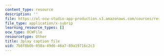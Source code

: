 ```yaml
---
content_type: resource
description: ''
file: https://ol-ocw-studio-app-production.s3.amazonaws.com/courses/res-ll-005-mathematics-of-big-data-and-machine-learning-january-iap-2020/7b8f8b0b050a49d646a789a19716c2c3_moJ7TQb5Fuk.srt
file_type: application/x-subrip
learning_resource_types: []
ocw_type: OCWFile
resourcetype: Other
title: 3play caption file
uid: 7b8f8b0b-050a-49d6-46a7-89a19716c2c3
---
```

